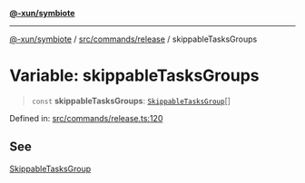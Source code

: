 [**@-xun/symbiote**](../../../../README.md)

***

[@-xun/symbiote](../../../../README.md) / [src/commands/release](../README.md) / skippableTasksGroups

# Variable: skippableTasksGroups

> `const` **skippableTasksGroups**: [`SkippableTasksGroup`](../enumerations/SkippableTasksGroup.md)[]

Defined in: [src/commands/release.ts:120](https://github.com/Xunnamius/symbiote/blob/892f2824ac6ba0b778715e945397d1bc643ed619/src/commands/release.ts#L120)

## See

[SkippableTasksGroup](../enumerations/SkippableTasksGroup.md)
